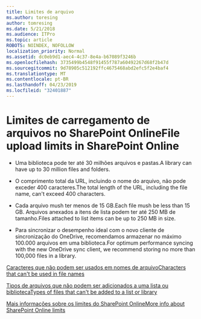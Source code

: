 ```yaml
---
title: Limites de arquivo
ms.author: toresing
author: tomresing
ms.date: 5/21/2018
ms.audience: ITPro
ms.topic: article
ROBOTS: NOINDEX, NOFOLLOW
localization_priority: Normal
ms.assetid: dc0eb9d1-aec4-4c37-8e4a-b67089f3246b
ms.openlocfilehash: 3735499b4548f91455f787a60492267d68f2b47d
ms.sourcegitcommit: 9d78905c512192ffc4675468abd2efc5f2e4baf4
ms.translationtype: MT
ms.contentlocale: pt-BR
ms.lasthandoff: 04/23/2019
ms.locfileid: "32401887"
---
```

# <a name="file-upload-limits-in-sharepoint-online"></a><span data-ttu-id="97de3-102">Limites de carregamento de arquivos no SharePoint Online</span><span class="sxs-lookup"><span data-stu-id="97de3-102">File upload limits in SharePoint Online</span></span>

- <span data-ttu-id="97de3-103">Uma biblioteca pode ter até 30 milhões arquivos e pastas.</span><span class="sxs-lookup"><span data-stu-id="97de3-103">A library can have up to 30 million files and folders.</span></span>
    
- <span data-ttu-id="97de3-104">O comprimento total da URL, incluindo o nome do arquivo, não pode exceder 400 caracteres.</span><span class="sxs-lookup"><span data-stu-id="97de3-104">The total length of the URL, including the file name, can't exceed 400 characters.</span></span>
    
- <span data-ttu-id="97de3-105">Cada arquivo mush ter menos de 15 GB.</span><span class="sxs-lookup"><span data-stu-id="97de3-105">Each file mush be less than 15 GB.</span></span> <span data-ttu-id="97de3-106">Arquivos anexados a itens de lista podem ter até 250 MB de tamanho.</span><span class="sxs-lookup"><span data-stu-id="97de3-106">Files attached to list items can be up to 250 MB in size.</span></span>
    
- <span data-ttu-id="97de3-107">Para sincronizar o desempenho ideal com o novo cliente de sincronização do OneDrive, recomendamos armazenar no máximo 100.000 arquivos em uma biblioteca.</span><span class="sxs-lookup"><span data-stu-id="97de3-107">For optimum performance syncing with the new OneDrive sync client, we recommend storing no more than 100,000 files in a library.</span></span> 
    
[<span data-ttu-id="97de3-108">Caracteres que não podem ser usados em nomes de arquivo</span><span class="sxs-lookup"><span data-stu-id="97de3-108">Characters that can't be used in file names</span></span>](https://go.microsoft.com/fwlink/?linkid=866430)
  
[<span data-ttu-id="97de3-109">Tipos de arquivos que não podem ser adicionados a uma lista ou biblioteca</span><span class="sxs-lookup"><span data-stu-id="97de3-109">Types of files that can't be added to a list or library</span></span>](https://go.microsoft.com/fwlink/?linkid=273757)
  
[<span data-ttu-id="97de3-110">Mais informações sobre os limites do SharePoint Online</span><span class="sxs-lookup"><span data-stu-id="97de3-110">More info about SharePoint Online limits</span></span>](https://go.microsoft.com/fwlink/?linkid=271273)
  

